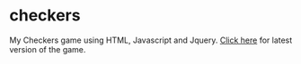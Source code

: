 # checkers
My Checkers game using HTML, Javascript and Jquery.
<a href="https://lincolngallegos.github.io/checkers/checkersV3.html">Click here</a> for latest version of the game.

